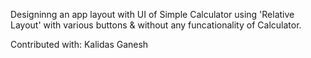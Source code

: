 
Designinng an app layout with UI of Simple Calculator using 'Relative Layout' with various buttons & without any funcationality of Calculator.


Contributed with:
    Kalidas Ganesh
